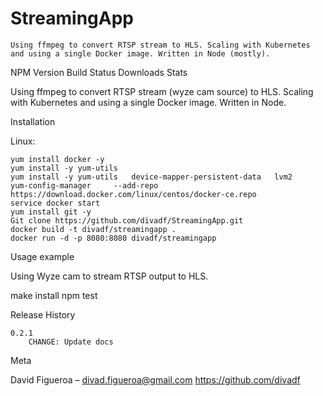 # StreamingApp

    Using ffmpeg to convert RTSP stream to HLS. Scaling with Kubernetes and using a single Docker image. Written in Node (mostly).

NPM Version Build Status Downloads Stats

Using ffmpeg to convert RTSP stream (wyze cam source) to HLS. Scaling with Kubernetes and using a single Docker image. Written in Node.

Installation

Linux:

    yum install docker -y
    yum install -y yum-utils
    yum install -y yum-utils   device-mapper-persistent-data   lvm2
    yum-config-manager     --add-repo     https://download.docker.com/linux/centos/docker-ce.repo
    service docker start
    yum install git -y
    Git clone https://github.com/divadf/StreamingApp.git
    docker build -t divadf/streamingapp .
    docker run -d -p 8080:8080 divadf/streamingapp

Usage example

Using Wyze cam to stream RTSP output to HLS. 

make install
npm test

Release History

    0.2.1
        CHANGE: Update docs

Meta

David Figueroa – divad.figueroa@gmail.com
https://github.com/divadf


